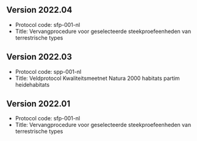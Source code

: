## Version 2022.04

- Protocol code: sfp-001-nl
- Title: Vervangprocedure voor geselecteerde steekproefeenheden van terrestrische types

## Version 2022.03

- Protocol code: spp-001-nl
- Title: Veldprotocol Kwaliteitsmeetnet Natura 2000 habitats partim heidehabitats

## Version 2022.01

- Protocol code: sfp-001-nl
- Title: Vervangprocedure voor geselecteerde steekproefeenheden van terrestrische types

<!--One entry for each release describing the generic changes since the previous release.
e.g. (sort most recent first)

- 2020.03
    - sfp-403_shorttitle_nl (first version)
    - sfp-403_shorttitle_en (first version)
- 2020.02
    - sfp-402_shorttitle_nl (update)
- 2020.01
    - sfp-402_shorttitle_nl (first version)
-->
